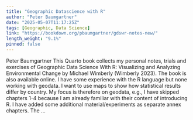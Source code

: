 ```yaml
---
title: "Geographic Datascience with R"
author: "Peter Baumgartner"
date: "2025-05-07T11:17:25Z"
tags: [Geographic, Data Science]
link: "https://bookdown.org/pbaumgartner/gdswr-notes-new/"
length_weight: "9.1%"
pinned: false
---
```


Peter Baumgartner This Quarto book collects my personal notes, trials and exercises of Geographic Data Science With R: Visualizing and Analyzing Environmental Change by Michael Wimberly (Wimberly 2023). The book is also available online. I have some experience with the R language but none working with geodata. I want to use maps to show how statistical results differ by country. My focus is therefore on geodata, e.g., I have skipped chapters 1-4 because I am already familiar with their content of introducing R. I have added some additional material/experiments as separate annex chapters. The ...
